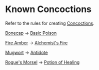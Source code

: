 # Known Concoctions
Refer to the rules for creating [Concoctions](dm/item_info.md#concoctions).

[Bonecap](dm/items.md#bonecap) -> [Basic Poison](dm/items.md#basic-poison)

[Fire Amber](dm/items.md#fire-amber) -> [Alchemist's Fire](dm/items.md#alchemist's-fire)

[Mugwort](dm/items.md#mugwort) -> [Antidote](dm/items.md#Antidote)

[Rogue's Morsel](dm/items.md#rogues-morsel) -> [Potion of Healing](dm/items.md#potion-of-healing)
